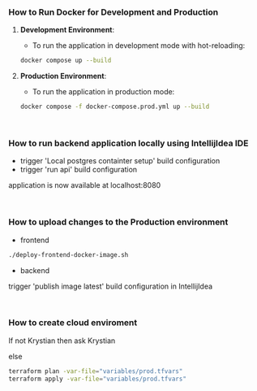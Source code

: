 ### How to Run Docker for Development and Production

1. **Development Environment**:

   - To run the application in development mode with hot-reloading:

   ```bash
   docker compose up --build
   ```

2. **Production Environment**:

   - To run the application in production mode:

   ```bash
   docker compose -f docker-compose.prod.yml up --build
   ```

</br>

### How to run backend application locally using IntellijIdea IDE
   - trigger 'Local postgres containter setup' build configuration
   - trigger 'run api' build configuration
   
   application is now available at localhost:8080

</br>

### How to upload changes to the Production environment
   - frontend

   ```bash
   ./deploy-frontend-docker-image.sh
   ```

   - backend

   trigger 'publish image latest' build configuration in IntellijIdea
   

</br>

### How to create cloud enviroment
   If not Krystian then ask Krystian

   else 
   ```bash
   terraform plan -var-file="variables/prod.tfvars"  
   terraform apply -var-file="variables/prod.tfvars"  
   ```

